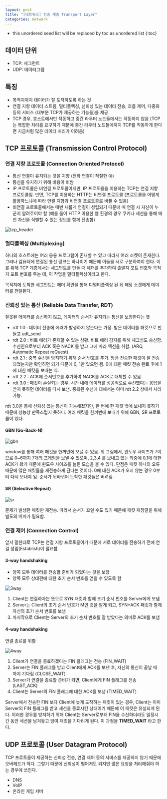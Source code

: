 ```yaml
---
layout: post
title: "[네트워크] 전송 계층 Transport Layer"
categories: network
---
```


* this unordered seed list will be replaced by toc as unordered list
{:toc}

## 데이터 단위

* TCP: 세그먼트
* UDP: 데이터그램

## 특징

* 목적지까지 데이터가 잘 도착하도록 하는 것
* 연결 지향 데이터 스트림, 멀티플렉싱, 신뢰성 있는 데이터 전송, 흐름 제어, 다중화 등의 서비스 (대부분 TCP가 제공하는 기능들)를 제공
* TCP 경우, 호스트에서만 작동하고 중간 라우터 노드들에서는 작동하지 않음 (TCP는 복잡한 처리를 요구하기 때문에 중간 라우터 노드들에까지 TCP를 작동하게 한다면 지금처럼 많은 데이터 처리가 어려움)

## TCP 프로토콜 (Transmission Control Protocol)

### 연결 지향 프로토콜 (Connection Oriented Protocol)

* 통신 연결이 유지되는 것을 지향 (전화 연결이 적절한 예)
* 통신을 유지하기 위해 비용이 비쌈
* IP 프로토콜은 비연결 프로토콜이지만, IP 프로토콜을 이용하는 TCP는 연결 지향 프로토콜임. 반면, TCP를 이용하는 HTTP는 비연결 프로토콜 (프로토콜을 어떻게 활용하느냐에 따라 연결 지향과 비연결 프로토콜로 바뀔 수 있음)
* 비연결 프로토콜에서는 매번 새롭게 연결이 성립되기 때문에 매 연결 시 자신이 누군지 알려주어야 함 (예를 들어 HTTP 이용한 웹 환경의 경우 쿠키나 세션을 통해 매번 자신을 식별할 수 있는 정보를 함께 전송함)

![tcp_header](/assets/img/tcp_header.PNG)

### 멀티플렉싱 (Multiplexing)

하나의 호스트에는 여러 응용 프로그램이 존재할 수 있고 따라서 여러 소켓이 존재한다. 그러나 컴퓨터에 연결된 통신 링크는 하나이기 때문에 이들을 서로 구분하여야 한다. 이를 위해 TCP 계층에서는 세그먼트를 만들 때 헤더를 추가하여 출발지 포트 번호와 목적지 포트 번호를 두는 데, 이 작업을 멀티플렉싱이라고 한다.


목적지에 도착한 세그먼트는 헤더 확인을 통해 디멀티플렉싱 된 뒤 해당 소켓에게 데이터를 전달된다.

### 신뢰성 있는 통신 (Reliable Data Transfer, RDT)

잘못된 데이터를 송신하지 않고, 데이터의 순서가 유지되는 통신을 보장한다는 뜻


* rdt 1.0 : 데이터 전송에 에러가 발생하지 않는다는 가정. 받은 데이터를 패킷으로 만들고 udt_send
* rdt 2.0 : 비트 에러가 존재할 수 있는 상황. 비트 에러 감지를 위해 체크섬도 송신함. 수신인으로부터 ACK 혹은 NACK 를 받고 그에 따라 액션을 취함. (ARQ, Automatic Repeat reQuest)
* rdt 2.1 : 중복 수신을 방지하기 위해 순서 번호를 추가. 방금 전송한 패킷이 잘 전송되었는지만 확인하면 되기 때문에 0, 1만 있으면 됨. 0에 대한 패킷 전송 완료 후에 1에 대한 패킷을 보내는 식.
* rdt 2.2 : ACK에 순서번호를 추가하여 NACK를 ACK로 대체할 수 있음.
* rdt 3.0 : 패킷이 손실되는 경우. 시간 내에 데이터를 성공적으로 수신했다는 응답을 받지 못하면 데이터를 다시 보냄. 중복된 수신에 대해서는 이미 rdt 2.2 상에서 처리 가능.

rdt 3.0을 통해 신뢰성 있는 통신이 가능해졌지만, 한 번에 한 패킷 밖에 보내지 못하기 때문에 성능상 만족스럽지 못하다. 여러 패킷을 한꺼번에 보내기 위해 GBN, SR 프로토콜이 있다.

#### GBN (Go-Back-N)

![gbn](/assets/img/gbn.PNG)

window를 통해 여러 패킷을 한꺼번에 보낼 수 있음. 위 그림에서, 윈도우 사이즈가 7이므로 0~6까지 7개의 프레임을 보낼 수 있으며, 2,3,4 를 보내고 있는 와중에 0,1에 대한 ACK가 왔기 때문에 윈도우 사이즈를 늘린 모습을 볼 수 있다. 단점은 패킷 하나의 오류 때문에 많은 패킷들을 재전송하게 된다는 것이다. 0에 대한 ACK가 오지 않는 경우 0부터 다시 보내야 됨. 순서가 뒤바뀌어 도착한 패킷들은 버려짐.

#### SR (Selective Repeat)

![sr](/assets/img/sr.PNG)

문제가 발생한 패킷만 재전송. 따라서 순서가 꼬일 수도 있기 때문에 패킷 재정렬을 위해 별도의 버퍼가 필요함.

### 연결 제어 (Connection Control)

앞서 말한대로 TCP는 연결 지향 프로토콜이기 때문에 서로 데이터를 전송하기 전에 연결 성립(Establish)이 필요함

#### 3-way handshaking

* 양쪽 모두 데이터를 전송할 준비가 되었다는 것을 보장
* 양쪽 모두 상대편에 대한 초기 순서 번호를 얻을 수 있도록 함

![3way](/assets/img/3way.PNG)

1. Client는 연결하자는 뜻으로 SYN 패킷과 함께 초기 순서 번호를 Server에게 보냄
2. Server는 Client의 초기 순서 번호가 M인 것을 알게 되고, SYN+ACK 패킷과 함께 자신의 초기 순서 번호를 보냄
3. 마지막으로 Client는 Server의 초기 순서 번호를 잘 받았다는 의미로 ACK를 보냄

#### 4-way handshaking

연결 종료를 위함

![4way](/assets/img/4way.PNG)

1. Client가 연결을 종료하겠다는 FIN 플래그는 전송 (FIN_WAIT)
2. Server는 FIN 플래그를 받고 Client에게 ACK를 보낸 후, 자신의 통신이 끝날 때 까지 기다림 (CLOSE_WAIT)
3. Server가 연결을 종료할 준비가 되면, Client에게 FIN 플래그를 전송 (LAST_ACK)
4. Client는 Server의 FIN 플래그에 대한 ACK를 보냄 (TIMED_WAIT)

Server에서 전송한 FIN 보다 Client에 늦게 도착하는 패킷이 있는 경우, Client는 이미 Server의 FIN 플래그를 받고 세션을 종료시킨 상태이기 때문에 이 패킷은 유실되게 된다. 이러한 경우를 방지하기 위해 Client는 Server로부터 FIN을 수신하더라도 일정시간 동안 세션을 남겨놓고 잉여 패킷을 기다리게 된다. 이 과정을 **TIMED_WAIT** 라고 한다.

## UDP 프로토콜 (User Datagram Protocol)

TCP 프로토콜이 제공하는 신뢰성 전송, 연결 제어 등의 서비스를 제공하지 않기 때문에 오버헤드가 적다. 그렇기 때문에 신뢰성이 떨어져도 되지만 많은 요청을 처리해줘야 하는 경우에 쓰인다.

* DNS
* VoIP
* 온라인 게임 서버